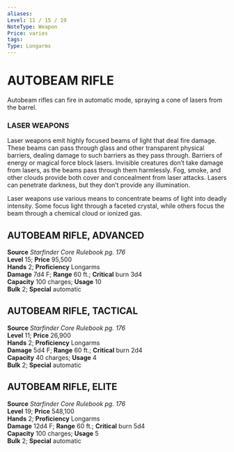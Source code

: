```yaml
---
aliases: 
Level: 11 / 15 / 19
NoteType: Weapon
Price: varies
tags: 
Type: Longarms
---
```

# AUTOBEAM RIFLE
Autobeam rifles can fire in automatic mode, spraying a cone of lasers from the barrel.

### LASER WEAPONS

Laser weapons emit highly focused beams of light that deal fire damage. These beams can pass through glass and other transparent physical barriers, dealing damage to such barriers as they pass through. Barriers of energy or magical force block lasers. Invisible creatures don’t take damage from lasers, as the beams pass through them harmlessly. Fog, smoke, and other clouds provide both cover and concealment from laser attacks. Lasers can penetrate darkness, but they don’t provide any illumination.

Laser weapons use various means to concentrate beams of light into deadly intensity. Some focus light through a faceted crystal, while others focus the beam through a chemical cloud or ionized gas.

##  AUTOBEAM RIFLE, ADVANCED

**Source** _Starfinder Core Rulebook pg. 176_  
**Level** 15; **Price** 95,500  
**Hands** 2; **Proficiency** Longarms  
**Damage** 7d4 F; **Range** 60 ft.; **Critical** burn 3d4  
**Capacity** 100 charges; **Usage** 10  
**Bulk** 2; **Special** automatic

##  AUTOBEAM RIFLE, TACTICAL

**Source** _Starfinder Core Rulebook pg. 176_  
**Level** 11; **Price** 26,900  
**Hands** 2; **Proficiency** Longarms  
**Damage** 5d4 F; **Range** 60 ft.; **Critical** burn 2d4  
**Capacity** 40 charges; **Usage** 4  
**Bulk** 2; **Special** automatic

##  AUTOBEAM RIFLE, ELITE

**Source** _Starfinder Core Rulebook pg. 176_  
**Level** 19; **Price** 548,100  
**Hands** 2; **Proficiency** Longarms  
**Damage** 12d4 F; **Range** 60 ft.; **Critical** burn 5d4  
**Capacity** 100 charges; **Usage** 5  
**Bulk** 2; **Special** automatic

